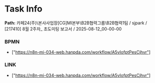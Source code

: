 # Task Info

**Path:** 카페24(주)\본사사업장\[CG]MI본부\B2B협력그룹\B2B협력1팀 / sjpark / [217410] 8월 2주차_ 초도미팅 보고서 / 2025-08-12_00-00-00

### BPMN
- ["https://n8n-mi-034-web.hanpda.com/workflow/A5vIofptPesCjhvr"]

### LINK
- ["https://n8n-mi-034-web.hanpda.com/workflow/A5vIofptPesCjhvr"]

